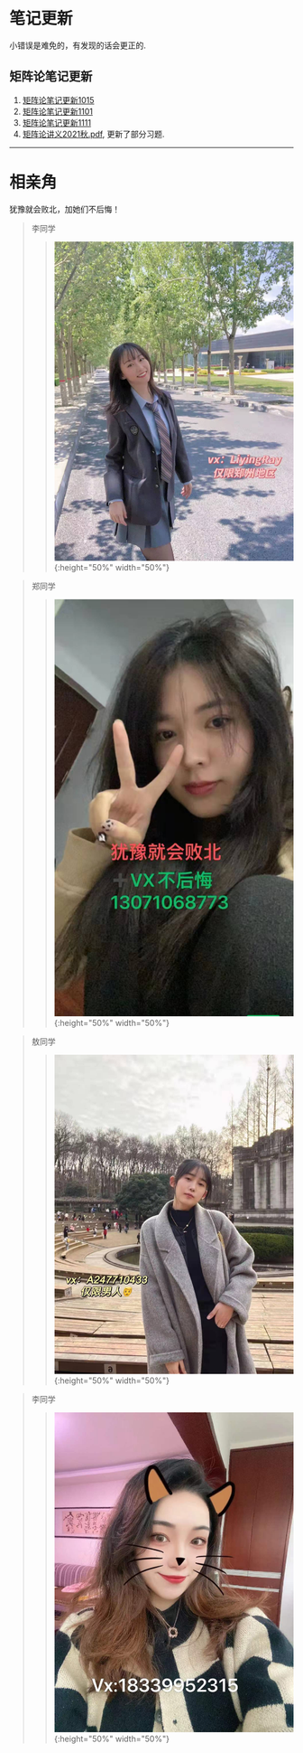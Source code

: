 # 笔记更新
小错误是难免的，有发现的话会更正的.
## 矩阵论笔记更新
1. [矩阵论笔记更新1015](/矩阵论笔记1015.pdf)
2. [矩阵论笔记更新1101](/矩阵论笔记更新1101.pdf)
3. [矩阵论笔记更新1111](/矩阵论笔记更新1111.pdf)
4. [矩阵论讲义2021秋.pdf](/矩阵论讲义2021秋.pdf), 更新了部分习题.


----
# 相亲角
犹豫就会败北，加她们不后悔！

>李同学
>>![1](liyingr.jpg "李同学"){:height="50%" width="50%"}

>郑同学
>>![2](zhengjy.jpg "郑同学"){:height="50%" width="50%"}

>敖同学
>>![3](aotiany.jpg "敖同学"){:height="50%" width="50%"}

>李同学
>>![4](liy.jpg "李同学"){:height="50%" width="50%"}

